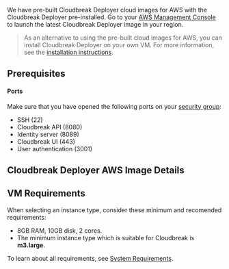 We have pre-built Cloudbreak Deployer cloud images for AWS with the Cloudbreak Deployer pre-installed. Go to your [AWS Management Console](https://aws.amazon.com/console/) to launch the latest Cloudbreak Deployer image in your region.  

> As an alternative to using the pre-built cloud images for AWS, you can install Cloudbreak Deployer on your own VM. For more information, see the [installation instructions](onprem.md).

## Prerequisites

#### Ports 

Make sure that you have opened the following ports on your [security group](http://docs.aws.amazon.com/AWSEC2/latest/UserGuide/using-network-security.html):
 
 * SSH (22)
 * Cloudbreak API (8080)
 * Identity server (8089)
 * Cloudbreak UI (443)
 * User authentication (3001) 

 
## Cloudbreak Deployer AWS Image Details

## VM Requirements
When selecting an instance type, consider these minimum and recomended requirements:  

- 8GB RAM, 10GB disk, 2 cores. 
- The minimum instance type which is suitable for Cloudbreak is **m3.large**.

To learn about all requirements, see [System Requirements](onprem.md#system-requirements).



 
